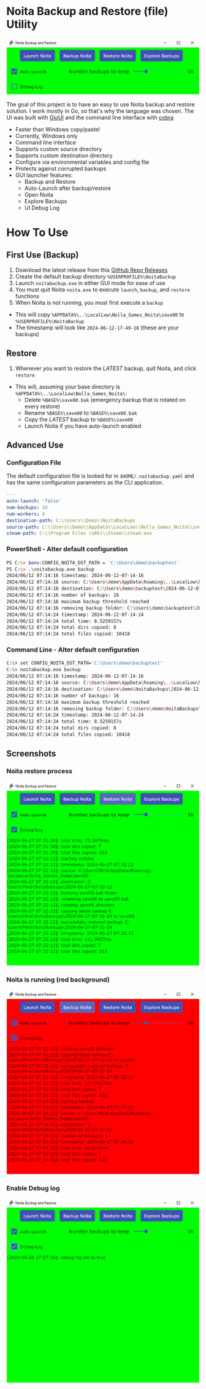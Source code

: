 # Noita Backup and Restore (file) Utility
![Noita Backup and Restore](images\noita-backup-restore-gui-default.png)

The goal of this project is to have an easy to use Noita backup and restore solution.  I work mostly
in Go, so that's why the language was chosen.  The UI was built with [GioUI](https://github.com/gioui/gio) and
the command line interface with [cobra](https://github.com/spf13/cobra) 

* Faster than Windows copy/paste!
* Currently, Windows only
* Command line interface
* Supports custom source directory
* Supports custom destination directory
* Configure via environmental variables and config file
* Protects against corrupted backups
* GUI launcher features:
  * Backup and Restore
  * Auto-Launch after backup/restore
  * Open Noita
  * Explore Backups
  * UI Debug Log

# How To Use

## First Use (Backup)
1. Download the latest release from this [GitHub Repo Releases](https://github.com/rgravlin/noitabackup/releases)
1. Create the default backup directory `%USERPROFILE%\NoitaBackup`
1. Launch `noitabackup.exe` in either GUI mode for ease of use
1. You must quit Noita `noita.exe` to execute `launch`, `backup`, and `restore` functions 
1. When Noita is not running, you must first execute a `backup`
  * This will copy `%APPDATA%\..\LocalLow\Nolla_Games_Noita\save00` to `%USERPROFILE%\NoitaBackup`
  * The timestamp will look like `2024-06-12-17-49-18` (these are your backups)

## Restore
1. Whenever you want to restore the _LATEST_ backup, quit Noita, and click `restore`
  * This will, assuming your base directory is `%APPDATA%\..\LocalLow\Nolla_Games_Noita\`:
    * Delete `%BASE%\save00.bak` (emergency backup that is rotated on every restore)
    * Rename `%BASE%\save00` to `%BASE%\save00.bak`
    * Copy the _LATEST_ backup to `%BASE%\save00`
    * Launch Noita if you have auto-launch enabled

## Advanced Use
### Configuration File

The default configuration file is looked for in `$HOME/.noitabackup.yaml` and has the same configuration parameters as
the CLI application.
```yaml
---
auto-launch: 'false'
num-backups: 16
num-workers: 4
destination-path: C:\\Users\\Demo\\NoitaBackups
source-path: C:\\Users\\Demo\\AppData\\LocalLow\\Nolla_Games_Noita\\save00
steam-path: C:\\Program Files (x86)\\Steam\\steam.exe
```

### PowerShell - Alter default configuration
```bash
PS C:\> $env:CONFIG_NOITA_DST_PATH = 'C:\Users\demo\backuptest'
PS C:\> .\noitabackup.exe backup
2024/06/12 07:14:16 timestamp: 2024-06-12-07-14-16
2024/06/12 07:14:16 source: C:\Users\demo\AppData\Roaming\..\LocalLow\Nolla_Games_Noita\save00
2024/06/12 07:14:16 destination: C:\Users\demo\backuptest\2024-06-12-07-14-16
2024/06/12 07:14:16 number of backups: 16
2024/06/12 07:14:16 maximum backup threshold reached
2024/06/12 07:14:16 removing backup folder: C:\Users\demo\backuptest\2024-06-11-07-33-30
2024/06/12 07:14:24 timestamp: 2024-06-12-07-14-24
2024/06/12 07:14:24 total time: 8.5259157s
2024/06/12 07:14:24 total dirs copied: 8
2024/06/12 07:14:24 total files copied: 10418
```
### Command Line - Alter default configuration
```bash
C:\> set CONFIG_NOITA_DST_PATH='C:\Users\demo\backuptest'
C:\> noitabackup.exe backup
2024/06/12 07:14:16 timestamp: 2024-06-12-07-14-16
2024/06/12 07:14:16 source: C:\Users\demo\AppData\Roaming\..\LocalLow\Nolla_Games_Noita\save00
2024/06/12 07:14:16 destination: C:\Users\demo\NoitaBackups\2024-06-12-07-14-16
2024/06/12 07:14:16 number of backups: 16
2024/06/12 07:14:16 maximum backup threshold reached
2024/06/12 07:14:16 removing backup folder: C:\Users\demo\NoitaBackups\2024-06-11-07-33-30
2024/06/12 07:14:24 timestamp: 2024-06-12-07-14-24
2024/06/12 07:14:24 total time: 8.5259157s
2024/06/12 07:14:24 total dirs copied: 8
2024/06/12 07:14:24 total files copied: 10418
```

## Screenshots
### Noita restore process
![Noita Restore Process](images\noita-backup-restore-gui-restore.png)
### Noita is running (red background)
![Noita UI Noita Running Red Background](images\noita-backup-autolaunch-noitarunning.png)
### Enable Debug log
![Noita UI Debug Log](images\noita-backup-restore-gui-debuglog-default.png)
